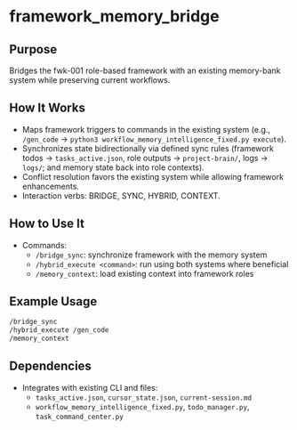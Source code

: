# framework_memory_bridge

## Purpose
Bridges the fwk-001 role-based framework with an existing memory-bank system while preserving current workflows.

## How It Works
- Maps framework triggers to commands in the existing system (e.g., `/gen_code` → `python3 workflow_memory_intelligence_fixed.py execute`).
- Synchronizes state bidirectionally via defined sync rules (framework todos → `tasks_active.json`, role outputs → `project-brain/`, logs → `logs/`; and memory state back into role contexts).
- Conflict resolution favors the existing system while allowing framework enhancements.
- Interaction verbs: BRIDGE, SYNC, HYBRID, CONTEXT.

## How to Use It
- Commands:
  - `/bridge_sync`: synchronize framework with the memory system
  - `/hybrid_execute <command>`: run using both systems where beneficial
  - `/memory_context`: load existing context into framework roles

## Example Usage
```bash
/bridge_sync
/hybrid_execute /gen_code
/memory_context
```

## Dependencies
- Integrates with existing CLI and files:
  - `tasks_active.json`, `cursor_state.json`, `current-session.md`
  - `workflow_memory_intelligence_fixed.py`, `todo_manager.py`, `task_command_center.py`